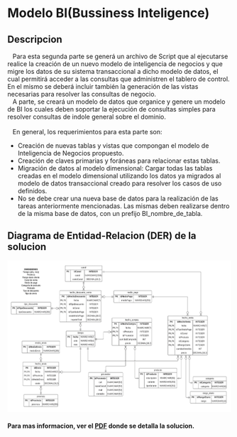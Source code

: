 # **Modelo BI(Bussiness Inteligence)**
## **Descripcion**
&nbsp;&nbsp;&nbsp;Para esta segunda parte se generá un archivo de Script que al 
ejecutarse realice la creación de un nuevo modelo de inteligencia de negocios y que 
migre los datos de su sistema transaccional a dicho modelo de datos, el cual permitirá 
acceder a las consultas que administren el tablero de control. En el mismo se deberá 
incluir también la generación de las vistas necesarias para resolver las consultas de 
negocio.<br> 
&nbsp;&nbsp;&nbsp;A parte, se creará un modelo de datos que organice y genere un modelo de 
BI los cuales deben soportar la ejecución de consultas simples para resolver consultas de indole 
general sobre el dominio.<br>  
&nbsp;&nbsp;&nbsp;En general, los requerimientos para esta parte son: 
 - Creación de nuevas tablas y vistas que compongan el modelo de Inteligencia 
de Negocios propuesto. 
 - Creación de claves primarias y foráneas para relacionar estas tablas. 
 - Migración de datos al modelo dimensional: Cargar todas las tablas creadas en 
el modelo dimensional utilizando los datos ya migrados al modelo de datos 
transaccional creado para resolver los casos de uso definidos. 
 - No se debe crear una nueva base de datos para la realización de las tareas 
anteriormente mencionadas. Las mismas deben realizarse dentro de la misma 
base de datos, con un prefijo BI_nombre_de_tabla. 

## **Diagrama de Entidad-Relacion (DER) de la solucion**
![Imagen-del-Diagrama-BI](/Imagenes/DER-BI.png)

#### Para mas informacion, ver el [PDF](/Segunda%20Entrega/Estrategia.pdf) donde se detalla la solucion. 